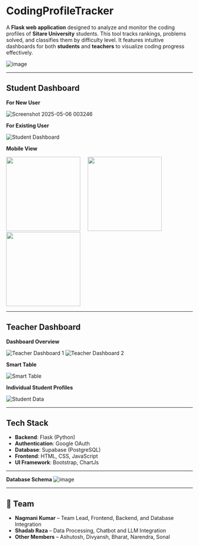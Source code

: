 # CodingProfileTracker

A **Flask web application** designed to analyze and monitor the coding profiles of **Sitare University** students. This tool tracks rankings, problems solved, and classifies them by difficulty level. It features intuitive dashboards for both **students** and **teachers** to visualize coding progress effectively.

![image](https://github.com/user-attachments/assets/109caca3-4f23-44a3-820a-f16b238635cb)

---

## Student Dashboard

**For New User**

![Screenshot 2025-05-06 003246](https://github.com/user-attachments/assets/dd529060-a9bf-4046-88ad-257cf3ec5be6)

**For Existing User**

![Student Dashboard](https://github.com/user-attachments/assets/181471c9-22fc-4e25-b0f7-c003c207517a)

**Mobile View**  
<p align="left">
  <img src="https://github.com/user-attachments/assets/f9d1cd57-59d8-4d7e-b00c-2a86ece4831f" width="200"/>
  &nbsp;&nbsp;&nbsp;
  <img src="https://github.com/user-attachments/assets/1438e7fa-440f-4cad-a3f7-b1e96aa568c5" width="200"/>
  &nbsp;&nbsp;&nbsp;
  <img src="https://github.com/user-attachments/assets/ec2ce21c-dc3c-4a6d-95b6-8ab2e010e700" width="200"/>
</p>

---

## Teacher Dashboard

**Dashboard Overview**

![Teacher Dashboard 1](https://github.com/user-attachments/assets/3da253c9-3b23-4854-871d-8f8422769fb4)
![Teacher Dashboard 2](https://github.com/user-attachments/assets/c2eff8c6-a046-4a99-bfbc-5827ec7046b0)

**Smart Table**

![Smart Table](https://github.com/user-attachments/assets/6b34c649-295e-4985-8083-d602b1be677e)

**Individual Student Profiles**

![Student Data](https://github.com/user-attachments/assets/16d0853a-6cb0-4898-a196-aa6ca6ba2797)

---

## Tech Stack

* **Backend**: Flask (Python)
* **Authentication**: Google OAuth
* **Database**: Supabase (PostgreSQL)
* **Frontend**: HTML, CSS, JavaScript
* **UI Framework**: Bootstrap, ChartJs

---

**Database Schema**
![image](https://github.com/user-attachments/assets/ecf1e12e-7065-4420-bf73-26daa4d818af)

---

## 👥 Team

* **Nagmani Kumar** – Team Lead, Frontend, Backend, and Database Integration
* **Shadab Raza** – Data Processing, Chatbot and LLM Integration
* **Other Members** – Ashutosh, Divyansh, Bharat, Narendra, Sonal
